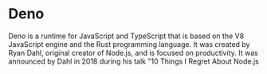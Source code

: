 # Deno
Deno is a runtime for JavaScript and TypeScript that is based on the V8 JavaScript engine and the Rust programming language. It was created by Ryan Dahl, original creator of Node.js, and is focused on productivity. It was announced by Dahl in 2018 during his talk "10 Things I Regret About Node.js

